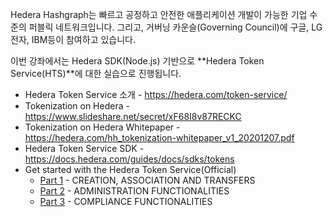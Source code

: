 Hedera Hashgraph는 빠르고 공정하고 안전한 애플리케이션 개발이 가능한 기업 수준의 퍼블릭 네트워크입니다. 
그리고, 거버닝 카운슬(Governing Council)에 구글, LG전자, IBM등이 참여하고 있습니다.

이번 강좌에서는 Hedera SDK(Node.js) 기반으로 **Hedera Token Service(HTS)**에 대한 실습으로 진행됩니다.

* Hedera Token Service 소개 - https://hedera.com/token-service/
* Tokenization on Hedera - https://www.slideshare.net/secret/xF68I8v87RECKC
* Tokenization on Hedera Whitepaper - https://hedera.com/hh_tokenization-whitepaper_v1_20201207.pdf
* Hedera Token Service SDK - https://docs.hedera.com/guides/docs/sdks/tokens
* Get started with the Hedera Token Service(Official)
  * [Part 1](https://hedera.com/blog/get-started-with-the-hedera-token-service-part-1) - CREATION, ASSOCIATION AND TRANSFERS
  * [Part 2](https://hedera.com/blog/get-started-with-the-hedera-token-service-part-2) - ADMINISTRATION FUNCTIONALITIES
  * [Part 3](https://hedera.com/blog/get-started-with-the-hedera-token-service-part-3) - COMPLIANCE FUNCTIONALITIES


